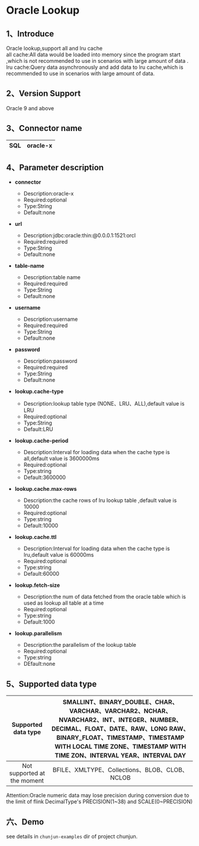 # Oracle Lookup

## 1、Introduce
Oracle lookup,support all and lru cache<br />
all cache:All data would be loaded into memory since the program start ,which is not recommended to use in scenarios with large amount of data .<br />
lru cache:Query data asynchronously and  add data to lru cache,which is recommended to use in scenarios with large amount of data.

## 2、Version Support
Oracle 9 and above


## 3、Connector name
| SQL | oracle-x |
| --- | --- |

## 4、Parameter description
- **connector**
  - Description:oracle-x
  - Required:optional
  - Type:String
  - Default:none
    <br />

- **url**
  - Description:jdbc:oracle:thin:@0.0.0.1:1521:orcl
  - Required:required
  - Type:String
  - Default:none
    <br />

- **table-name**
  - Description:table name
  - Required:required
  - Type:String
  - Default:none
    <br />

- **username**
  - Description:username
  - Required:required
  - Type:String
  - Default:none
    <br />

- **password**
  - Description:password
  - Required:required
  - Type:String
  - Default:none
    <br />

- **lookup.cache-type**
  - Description:lookup table type (NONE、LRU、ALL),default value is LRU
  - Required:optional
  - Type:String
  - Default:LRU
    <br />

- **lookup.cache-period**
  - Description:Interval for loading data when the cache type is all,default value is 3600000ms
  - Required:optional
  - Type:string
  - Default:3600000
    <br />

- **lookup.cache.max-rows**
  - Description:the cache rows of lru lookup table ,default value is 10000
  - Required:optional
  - Type:string
  - Default:10000
    <br />

- **lookup.cache.ttl**
  - Description:Interval for loading data when the cache type is lru,default value is 60000ms
  - Required:optional
  - Type:string
  - Default:60000
    <br />

- **lookup.fetch-size**
  - Description:the num of data fetched from the  oracle table which is used as lookup all table at a time
  - Required:optional
  - Type:string
  - Default:1000
    <br />

- **lookup.parallelism**
  - Description:the parallelism of the lookup table
  - Required:optional
  - Type:string
  - DEfault:none
    <br />

## 5、Supported data type
| Supported data type | SMALLINT、BINARY_DOUBLE、CHAR、VARCHAR、VARCHAR2、NCHAR、NVARCHAR2、INT、INTEGER、NUMBER、DECIMAL、FLOAT、DATE、RAW、LONG RAW、BINARY_FLOAT、TIMESTAMP、TIMESTAMP WITH LOCAL TIME ZONE、TIMESTAMP WITH TIME ZON、INTERVAL YEAR、INTERVAL DAY |
| :---: | :---: |
| Not supported at the moment | BFILE、XMLTYPE、Collections、BLOB、CLOB、NCLOB  |

Attention:Oracle numeric data may lose precision during conversion due to the limit of  flink DecimalType's PRECISION(1~38) and  SCALE(0~PRECISION)



## 六、Demo
see details in `chunjun-examples` dir of project chunjun.
